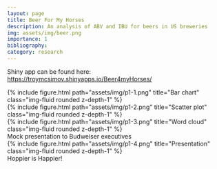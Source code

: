 ```yaml
---
layout: page
title: Beer For My Horses
description: An analysis of ABV and IBU for beers in US breweries
img: assets/img/beer.png
importance: 1
bibliography:
category: research
---
```


Shiny app can be found here:  https://troymcsimov.shinyapps.io/Beer4myHorses/

<div class="row">
    <div class="col-sm mt-3 mt-md-0">
        {% include figure.html path="assets/img/p1-1.png" title="Bar chart" class="img-fluid rounded z-depth-1" %}
    </div>
    <div class="col-sm mt-3 mt-md-0">
        {% include figure.html path="assets/img/p1-2.png" title="Scatter plot" class="img-fluid rounded z-depth-1" %}
    </div>
    <div class="col-sm mt-3 mt-md-0">
        {% include figure.html path="assets/img/p1-3.png" title="Word cloud" class="img-fluid rounded z-depth-1" %}
    </div>
</div>
<div class="caption">
Mock presentation to Budweiser executives
</div>
<div class="row">
    <div class="col-sm mt-3 mt-md-0">
        {% include figure.html path="assets/img/p1-4.png" title="Presentation" class="img-fluid rounded z-depth-1" %}
    </div>
</div>
<div class="caption">
    Hoppier is Happier!
</div>


